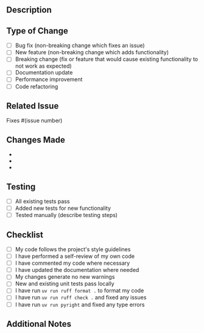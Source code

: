 ## Description

<!-- Provide a brief description of the changes in this PR -->

## Type of Change

<!-- Mark the relevant option with an "x" -->

- [ ] Bug fix (non-breaking change which fixes an issue)
- [ ] New feature (non-breaking change which adds functionality)
- [ ] Breaking change (fix or feature that would cause existing functionality to not work as expected)
- [ ] Documentation update
- [ ] Performance improvement
- [ ] Code refactoring

## Related Issue

<!-- Link to the issue this PR addresses, if applicable -->
Fixes #(issue number)

## Changes Made

<!-- List the specific changes made in this PR -->

- 
- 
- 

## Testing

<!-- Describe the tests you ran to verify your changes -->

- [ ] All existing tests pass
- [ ] Added new tests for new functionality
- [ ] Tested manually (describe testing steps)

## Checklist

<!-- Mark completed items with an "x" -->

- [ ] My code follows the project's style guidelines
- [ ] I have performed a self-review of my own code
- [ ] I have commented my code where necessary
- [ ] I have updated the documentation where needed
- [ ] My changes generate no new warnings
- [ ] New and existing unit tests pass locally
- [ ] I have run `uv run ruff format .` to format my code
- [ ] I have run `uv run ruff check .` and fixed any issues
- [ ] I have run `uv run pyright` and fixed any type errors

## Additional Notes

<!-- Add any additional notes, screenshots, or context about the PR -->
